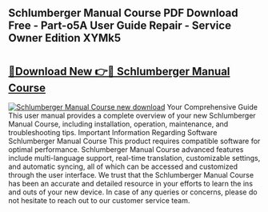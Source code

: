## Schlumberger Manual Course PDF Download Free - Part-o5A User Guide Repair - Service Owner Edition XYMk5

# <h2><a href="http://bc64936.oget.top/?id=Schlumberger+Manual+Course">🔗Download New 👉🔴 Schlumberger Manual Course</a></h2>

[![Schlumberger Manual Course new download](https://i.imgur.com/5g1atiW.png)](http://bc64936.oget.top/?id=Schlumberger+Manual+Course)
Your Comprehensive Guide This user manual provides a complete overview of your new Schlumberger Manual Course, including installation, operation, maintenance, and troubleshooting tips. Important Information Regarding Software Schlumberger Manual Course This product requires compatible software for optimal performance. Schlumberger Manual Course advanced features include multi-language support, real-time translation, customizable settings, and automatic syncing, all of which can be accessed and customized through the user interface. We trust that the Schlumberger Manual Course has been an accurate and detailed resource in your efforts to learn the ins and outs of your new device. In case of any queries or concerns, please do not hesitate to reach out to our customer service team.
